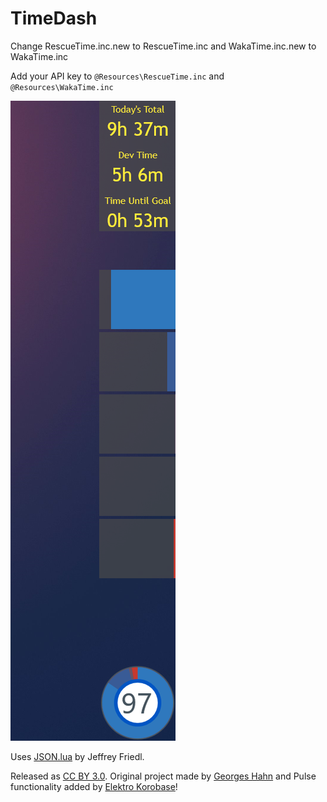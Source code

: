 TimeDash
========

Change RescueTime.inc.new to RescueTime.inc and WakaTime.inc.new to WakaTime.inc

Add your API key to `@Resources\RescueTime.inc` and `@Resources\WakaTime.inc`

![Screenshot of TimeDash](screenshot.png)

Uses [JSON.lua](http://regex.info/blog/lua/json) by Jeffrey Friedl.

Released as [CC BY 3.0](http://creativecommons.org/licenses/by/3.0/deed.en_US).  Original project made by [Georges Hahn](https://github.com/GeorgeHahn/) and Pulse functionality added by [Elektro Korobase](https://github.com/Elektro121)!
